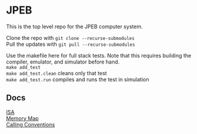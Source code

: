 # JPEB

This is the top level repo for the JPEB computer system.

Clone the repo with `git clone --recurse-submodules`  
Pull the updates with `git pull --recurse-submodules`  

Use the makefile here for full stack tests. 
Note that this requires building the compiler, emulator, and simulator before hand.  
`make add_test`  
`make add_test.clean` cleans only that test  
`make add_test.run` compiles and runs the test in simulation  

## Docs
[ISA](https://github.com/PaulBailey-1/JPEB/blob/main/docs/ISA.md)  
[Memory Map](https://github.com/PaulBailey-1/JPEB/blob/main/docs/mem_map.md)  
[Calling Conventions](https://github.com/PaulBailey-1/JPEB/blob/main/docs/calling_conventions.md)  
